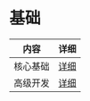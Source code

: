 # 基础

| 内容 | 详细 |
|-----|-----| 
| 核心基础 |  [详细](https://github.com/BruceAnda/LearnAndroidDevelop/tree/master/app/src/main/java/cn/zhaoliang5156/learnandroiddevelop/ui/basic/corebasic) |
| 高级开发 |  [详细]() |